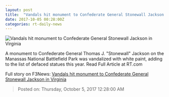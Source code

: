 ```yaml
---
layout: post
title:  "Vandals hit monument to Confederate General Stonewall Jackson in Virginia"
date: 2017-10-05 00:28:00Z
categories: rt-daily-news
---
```


![Vandals hit monument to Confederate General Stonewall Jackson in Virginia](https://cdni.rt.com/files/2017.10/article/59d55c9ffc7e939b4f8b4567.jpg)

A monument to Confederate General Thomas J. "Stonewall" Jackson on the Manassas National Battlefield Park was vandalized with white paint, adding to the list of defaced statues this year. Read Full Article at RT.com


Full story on F3News: [Vandals hit monument to Confederate General Stonewall Jackson in Virginia](http://www.f3nws.com/n/zr3CNC)

> Posted on: Thursday, October 5, 2017 12:28:00 AM
